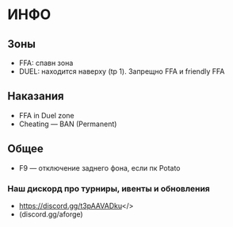 # ИНФО

## Зоны
- FFA: спавн зона
- DUEL: находится наверху (tp 1). Запрещно FFA и friendly FFA

## Наказания
- FFA in Duel zone
- Cheating — BAN (Permanent)

## Общее
- F9 — отключение заднего фона, если пк Potato

### Наш дискорд про турниры, ивенты и обновления 
- <a id="Adamantium FORGE">https://discord.gg/t3pAAVADku</>
- (discord.gg/aforge)
